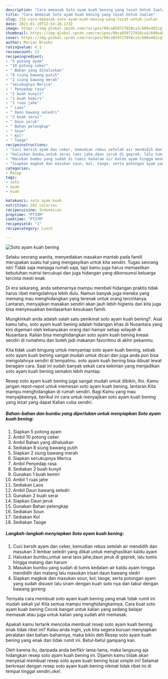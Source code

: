 ```yaml
---
description: "Cara memasak Soto ayam kuah bening yang lezat Untuk Jualan"
title: "Cara memasak Soto ayam kuah bening yang lezat Untuk Jualan"
slug: 152-cara-memasak-soto-ayam-kuah-bening-yang-lezat-untuk-jualan
date: 2021-01-10T12:54:20.173Z
image: https://img-global.cpcdn.com/recipes/09ca859727858ca3/680x482cq70/soto-ayam-kuah-bening-foto-resep-utama.jpg
thumbnail: https://img-global.cpcdn.com/recipes/09ca859727858ca3/680x482cq70/soto-ayam-kuah-bening-foto-resep-utama.jpg
cover: https://img-global.cpcdn.com/recipes/09ca859727858ca3/680x482cq70/soto-ayam-kuah-bening-foto-resep-utama.jpg
author: Marian Brooks
ratingvalue: 4.1
reviewcount: 12
recipeingredient:
- "5 potong ayam"
- "10 potong ceker"
- " Bahan yang dihaluskan"
- "8 siung bawang putih"
- "2 siung bawang merah"
- "secukupnya Merica"
- " Penyedap rasa"
- "2 buah kunyit"
- "1 buah kemiri"
- "1 ruas jahe"
- " Laos"
- " Daun bawang seledri"
- "2 buah serai"
- " Daun jeruk"
- " Bahan pelengkap"
- " Soun"
- " Kol"
- " Taoge"
recipeinstructions:
- "Cuci bersih ayam dan ceker, kemudian rebus setelah air mendidih dan masukan 3 lembar seledri yang diikat untuk menghasilkan kaldu ayam"
- "Haluskan bumbu,untuk serai laos jahe,daun jeruk di geprek, lalu tumis hingga matang dan harum"
- "Masukan bumbu yang sudah di tumis kedalam air kaldu ayam hingga mendidih dan matang lalu masukan irisan daun bawang sledri"
- "Siapkan magkok dan masukan soun, kol, taoge, serta potongan ayam yang sudah disuwir lalu siram dengan kuah soto nya dan tabur dengan bawang goreng"
categories:
- Resep
tags:
- soto
- ayam
- kuah

katakunci: soto ayam kuah 
nutrition: 262 calories
recipecuisine: Indonesian
preptime: "PT33M"
cooktime: "PT37M"
recipeyield: "1"
recipecategory: Lunch

---
```



![Soto ayam kuah bening](https://img-global.cpcdn.com/recipes/09ca859727858ca3/680x482cq70/soto-ayam-kuah-bening-foto-resep-utama.jpg)

Selaku seorang wanita, menyediakan masakan mantab pada famili merupakan suatu hal yang mengasyikan untuk kita sendiri. Tugas seorang istri Tidak saja menjaga rumah saja, tapi kamu juga harus memastikan kebutuhan nutrisi tercukupi dan juga hidangan yang dikonsumsi keluarga tercinta mesti enak.

Di era  sekarang, anda sebenarnya mampu membeli hidangan praktis tidak harus ribet mengolahnya lebih dulu. Namun banyak juga mereka yang memang mau menghidangkan yang terenak untuk orang tercintanya. Lantaran, menyajikan masakan sendiri akan jauh lebih higienis dan kita juga bisa menyesuaikan berdasarkan kesukaan famili. 



Mungkinkah anda adalah salah satu penikmat soto ayam kuah bening?. Asal kamu tahu, soto ayam kuah bening adalah hidangan khas di Nusantara yang kini digemari oleh kebanyakan orang dari hampir setiap wilayah di Nusantara. Kalian bisa menghidangkan soto ayam kuah bening kreasi sendiri di rumahmu dan boleh jadi makanan favoritmu di akhir pekanmu.

Kita tidak usah bingung untuk menyantap soto ayam kuah bening, sebab soto ayam kuah bening sangat mudah untuk dicari dan juga anda pun bisa mengolahnya sendiri di tempatmu. soto ayam kuah bening bisa dibuat lewat beragam cara. Saat ini sudah banyak sekali cara kekinian yang menjadikan soto ayam kuah bening semakin lebih mantap.

Resep soto ayam kuah bening juga sangat mudah untuk dibikin, lho. Kamu jangan repot-repot untuk memesan soto ayam kuah bening, lantaran Kita mampu menghidangkan di rumah sendiri. Bagi Kamu yang mau menyajikannya, berikut ini cara untuk menyajikan soto ayam kuah bening yang lezat yang dapat Kalian coba sendiri.

<!--inarticleads1-->

##### Bahan-bahan dan bumbu yang diperlukan untuk menyiapkan Soto ayam kuah bening:

1. Siapkan 5 potong ayam
1. Ambil 10 potong ceker
1. Ambil  Bahan yang dihaluskan
1. Sediakan 8 siung bawang putih
1. Siapkan 2 siung bawang merah
1. Siapkan secukupnya Merica
1. Ambil  Penyedap rasa
1. Sediakan 2 buah kunyit
1. Gunakan 1 buah kemiri
1. Ambil 1 ruas jahe
1. Sediakan  Laos
1. Ambil  Daun bawang seledri
1. Gunakan 2 buah serai
1. Siapkan  Daun jeruk
1. Gunakan  Bahan pelengkap
1. Sediakan  Soun
1. Sediakan  Kol
1. Sediakan  Taoge




<!--inarticleads2-->

##### Langkah-langkah menyiapkan Soto ayam kuah bening:

1. Cuci bersih ayam dan ceker, kemudian rebus setelah air mendidih dan masukan 3 lembar seledri yang diikat untuk menghasilkan kaldu ayam
1. Haluskan bumbu,untuk serai laos jahe,daun jeruk di geprek, lalu tumis hingga matang dan harum
1. Masukan bumbu yang sudah di tumis kedalam air kaldu ayam hingga mendidih dan matang lalu masukan irisan daun bawang sledri
1. Siapkan magkok dan masukan soun, kol, taoge, serta potongan ayam yang sudah disuwir lalu siram dengan kuah soto nya dan tabur dengan bawang goreng




Ternyata cara membuat soto ayam kuah bening yang enak tidak rumit ini mudah sekali ya! Kita semua mampu menghidangkannya. Cara buat soto ayam kuah bening Cocok banget untuk kalian yang sedang belajar memasak atau juga untuk kalian yang sudah ahli memasak.

Apakah kamu tertarik mencoba membuat resep soto ayam kuah bening enak tidak ribet ini? Kalau anda ingin, yuk kita segera buruan menyiapkan peralatan dan bahan-bahannya, maka bikin deh Resep soto ayam kuah bening yang enak dan tidak rumit ini. Betul-betul gampang kan. 

Oleh karena itu, daripada anda berfikir lama-lama, maka langsung aja hidangkan resep soto ayam kuah bening ini. Dijamin kamu tiidak akan menyesal membuat resep soto ayam kuah bening lezat simple ini! Selamat berkreasi dengan resep soto ayam kuah bening nikmat tidak ribet ini di tempat tinggal sendiri,oke!.

